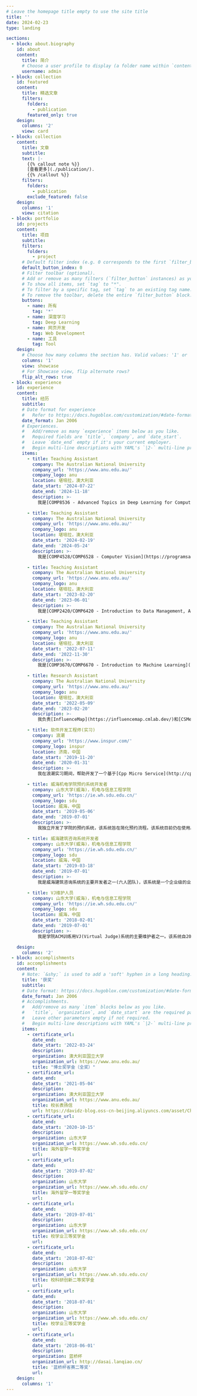 ```yaml
---
# Leave the homepage title empty to use the site title
title: ''
date: 2024-02-23
type: landing

sections:
  - block: about.biography
    id: about
    content:
      title: 简介
      # Choose a user profile to display (a folder name within `content/authors/`)
      username: admin
  - block: collection
    id: featured
    content:
      title: 精选文章
      filters:
        folders:
          - publication
        featured_only: true
    design:
      columns: '2'
      view: card
  - block: collection
    content:
      title: 文章
      subtitle:
      text: |-
        {{% callout note %}}
        [查看更多](./publication/).
        {{% /callout %}}
      filters:
        folders:
          - publication
        exclude_featured: false
    design:
      columns: '1'
      view: citation
  - block: portfolio
    id: projects
    content:
      title: 项目
      subtitle:
      filters:
        folders:
          - project
      # Default filter index (e.g. 0 corresponds to the first `filter_button` instance below).
      default_button_index: 0
      # Filter toolbar (optional).
      # Add or remove as many filters (`filter_button` instances) as you like.
      # To show all items, set `tag` to "*".
      # To filter by a specific tag, set `tag` to an existing tag name.
      # To remove the toolbar, delete the entire `filter_button` block.
      buttons:
        - name: 所有
          tag: '*'
        - name: 深度学习
          tag: Deep Learning
        - name: 网页开发
          tag: Web Development
        - name: 工具
          tag: Tool
    design:
      # Choose how many columns the section has. Valid values: '1' or '2'.
      columns: '1'
      view: showcase
      # For Showcase view, flip alternate rows?
      flip_alt_rows: true
  - block: experience
    id: experience
    content:
      title: 经历
      subtitle:
      # Date format for experience
      #   Refer to https://docs.hugoblox.com/customization/#date-format
      date_format: Jan 2006
      # Experiences.
      #   Add/remove as many `experience` items below as you like.
      #   Required fields are `title`, `company`, and `date_start`.
      #   Leave `date_end` empty if it's your current employer.
      #   Begin multi-line descriptions with YAML's `|2-` multi-line prefix.
      items:
        - title: Teaching Assistant
          company: The Australian National University
          company_url: 'https://www.anu.edu.au/'
          company_logo: anu
          location: 堪培拉，澳大利亚
          date_start: '2024-07-22'
          date_end: '2024-11-18'
          description: >-
            我是[COMP8536 - Advanced Topics in Deep Learning for Computer Vision](https://programsandcourses.anu.edu.au/2024/course/comp8536)的助教。

        - title: Teaching Assistant
          company: The Australian National University
          company_url: 'https://www.anu.edu.au/'
          company_logo: anu
          location: 堪培拉，澳大利亚
          date_start: '2024-02-19'
          date_end: '2024-05-24'
          description: >-
            我是[COMP4528/COMP6528 - Computer Vision](https://programsandcourses.anu.edu.au/2024/course/COMP4528)的助教。

        - title: Teaching Assistant
          company: The Australian National University
          company_url: 'https://www.anu.edu.au/'
          company_logo: anu
          location: 堪培拉，澳大利亚
          date_start: '2023-02-20'
          date_end: '2023-06-01'
          description: >-
            我是[COMP2420/COMP6420 - Introduction to Data Management, Analysis and Security](https://programsandcourses.anu.edu.au/course/comp2420)的助教。

        - title: Teaching Assistant
          company: The Australian National University
          company_url: 'https://www.anu.edu.au/'
          company_logo: anu
          location: 堪培拉，澳大利亚
          date_start: '2022-07-11'
          date_end: '2022-11-30'
          description: >-
            我是[COMP3670/COMP6670 - Introduction to Machine Learning](https://programsandcourses.anu.edu.au/2019/course/comp3670)和[COMP4650 - Document Analysis](https://programsandcourses.anu.edu.au/2023/course/COMP4650)的助教。

        - title: Research Assistant
          company: The Australian National University
          company_url: 'https://www.anu.edu.au/'
          company_logo: anu
          location: 堪培拉，澳大利亚
          date_start: '2022-05-09'
          date_end: '2023-02-20'
          description: >-
            我负责[InfluenceMap](https://influencemap.cmlab.dev/)和[CSMetrics](https://csmetrics.net/)网站的容器化工作。

        - title: 软件开发工程师(实习)
          company: 浪潮
          company_url: 'https://www.inspur.com/'
          company_logo: inspur
          location: 济南，中国
          date_start: '2019-11-20'
          date_end: '2020-01-31'
          description: >-
            我在浪潮实习期间，帮助开发了一个基于[Cpp Micro Service](http://cppmicroservices.org/)的插件管理系统。

        - title: 威海机电学院预约系统开发者
          company: 山东大学(威海)，机电与信息工程学院
          company_url: 'https://ie.wh.sdu.edu.cn/'
          company_logo: sdu
          location: 威海，中国
          date_start: '2019-05-06'
          date_end: '2019-07-01'
          description: >-
            我独立开发了学院的预约系统，该系统旨在简化预约流程。该系统目前仍在使用。

        - title: 威海建筑咨询系统开发者
          company: 山东大学(威海)，机电与信息工程学院
          company_url: 'https://ie.wh.sdu.edu.cn/'
          company_logo: sdu
          location: 威海，中国
          date_start: '2019-03-18'
          date_end: '2019-07-01'
          description: >-
            我是威海建筑咨询系统的主要开发者之一(六人团队)，该系统是一个企业级的业务项目。

        - title: VJ维护人员
          company: 山东大学(威海)，机电与信息工程学院
          company_url: 'https://ie.wh.sdu.edu.cn/'
          company_logo: sdu
          location: 威海，中国
          date_start: '2018-02-01'
          date_end: '2019-07-01'
          description: >-
            我是学院ACM训练用VJ(Virtual Judge)系统的主要维护者之一。该系统自2017年发布以来已经有超过1万次提交。

    design:
      columns: '2'
  - block: accomplishments
    id: accomplishments
    content:
      # Note: `&shy;` is used to add a 'soft' hyphen in a long heading.
      title: '获奖'
      subtitle:
      # Date format: https://docs.hugoblox.com/customization/#date-format
      date_format: Jan 2006
      # Accomplishments.
      #   Add/remove as many `item` blocks below as you like.
      #   `title`, `organization`, and `date_start` are the required parameters.
      #   Leave other parameters empty if not required.
      #   Begin multi-line descriptions with YAML's `|2-` multi-line prefix.
      items:
        - certificate_url:
          date_end:
          date_start: '2022-03-24'
          description:
          organization: 澳大利亚国立大学
          organization_url: https://www.anu.edu.au/
          title: "博士奖学金（全奖）"
        - certificate_url:
          date_end:
          date_start: '2021-05-04'
          description:
          organization: 澳大利亚国立大学
          organization_url: https://www.anu.edu.au/
          title: 校长表扬信
          url: https://davidz-blog.oss-cn-beijing.aliyuncs.com/asset/Chancellor'sLetterofCommendation.pdf
        - certificate_url:
          date_end:
          date_start: '2020-10-15'
          description:
          organization: 山东大学
          organization_url: https://www.wh.sdu.edu.cn/
          title: 海外留学一等奖学金
          url:
        - certificate_url:
          date_end:
          date_start: '2019-07-02'
          description:
          organization: 山东大学
          organization_url: https://www.wh.sdu.edu.cn/
          title: 海外留学一等奖学金
          url:
        - certificate_url:
          date_end:
          date_start: '2019-07-01'
          description:
          organization: 山东大学
          organization_url: https://www.wh.sdu.edu.cn/
          title: 校学业三等奖学金
          url:
        - certificate_url:
          date_end:
          date_start: '2018-07-02'
          description:
          organization: 山东大学
          organization_url: https://www.wh.sdu.edu.cn/
          title: 校科研创新二等奖学金
          url:
        - certificate_url:
          date_end:
          date_start: '2018-07-01'
          description:
          organization: 山东大学
          organization_url: https://www.wh.sdu.edu.cn/
          title: 校学业三等奖学金
          url:
        - certificate_url:
          date_end:
          date_start: '2018-06-01'
          description:
          organization: 蓝桥杯
          organization_url: http://dasai.lanqiao.cn/
          title: '蓝桥杯省赛二等奖'
          url:
    design:
      columns: '1'
---
```


